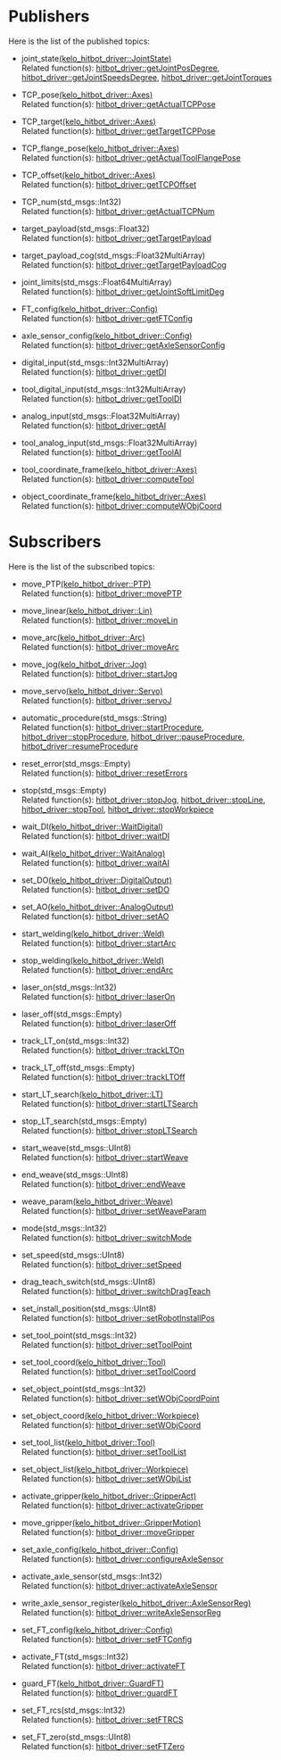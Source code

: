 # Publishers

Here is the list of the published topics:
- joint_state[(kelo_hitbot_driver::JointState)](msg/JointState.msg)  
Related function(s): [hitbot_driver::getJointPosDegree](include/kelo_hitbot_driver/HitbotDriver.h?plain=1#L389-L390), [hitbot_driver::getJointSpeedsDegree](include/kelo_hitbot_driver/HitbotDriver.h?plain=1#L395-L396), [hitbot_driver::getJointTorques](include/kelo_hitbot_driver/HitbotDriver.h?plain=1#L427-L428)

- TCP_pose[(kelo_hitbot_driver::Axes)](msg/Axes.msg)  
Related function(s): [hitbot_driver::getActualTCPPose](include/kelo_hitbot_driver/HitbotDriver.h?plain=1#L401-L404)

- TCP_target[(kelo_hitbot_driver::Axes)](msg/Axes.msg)  
Related function(s): [hitbot_driver::getTargetTCPPose](include/kelo_hitbot_driver/HitbotDriver.h?plain=1#L437-L440)

- TCP_flange_pose[(kelo_hitbot_driver::Axes)](msg/Axes.msg)  
Related function(s): [hitbot_driver::getActualToolFlangePose](include/kelo_hitbot_driver/HitbotDriver.h?plain=1#L409-L412)

- TCP_offset[(kelo_hitbot_driver::Axes)](msg/Axes.msg)  
Related function(s): [hitbot_driver::getTCPOffset](include/kelo_hitbot_driver/HitbotDriver.h?plain=1#L442-L445)

- TCP_num(std_msgs::Int32)  
Related function(s): [hitbot_driver::getActualTCPNum](include/kelo_hitbot_driver/HitbotDriver.h?plain=1#L406-L407)

- target_payload(std_msgs::Float32)  
Related function(s): [hitbot_driver::getTargetPayload](include/kelo_hitbot_driver/HitbotDriver.h?plain=1#L430-L431)

- target_payload_cog(std_msgs::Float32MultiArray)  
Related function(s): [hitbot_driver::getTargetPayloadCog](include/kelo_hitbot_driver/HitbotDriver.h?plain=1#L433-L435)

- joint_limits(std_msgs::Float64MultiArray)  
Related function(s): [hitbot_driver::getJointSoftLimitDeg](include/kelo_hitbot_driver/HitbotDriver.h?plain=1#L447-L448)

- FT_config[(kelo_hitbot_driver::Config)](msg/Config.msg)  
Related function(s): [hitbot_driver::getFTConfig](include/kelo_hitbot_driver/HitbotDriver.h?plain=1#L361-L368)

- axle_sensor_config[(kelo_hitbot_driver::Config)](msg/Config.msg)  
Related function(s): [hitbot_driver::getAxleSensorConfig](include/kelo_hitbot_driver/HitbotDriver.h?plain=1#L332-L339)

- digital_input(std_msgs::Int32MultiArray)  
Related function(s): [hitbot_driver::getDI](include/kelo_hitbot_driver/HitbotDriver.h?plain=1#L123-L125)

- tool_digital_input(std_msgs::Int32MultiArray)  
Related function(s): [hitbot_driver::getToolDI](include/kelo_hitbot_driver/HitbotDriver.h?plain=1#L142-L144)

- analog_input(std_msgs::Float32MultiArray)  
Related function(s): [hitbot_driver::getAI](include/kelo_hitbot_driver/HitbotDriver.h?plain=1#L132-L134)

- tool_analog_input(std_msgs::Float32MultiArray)  
Related function(s): [hitbot_driver::getToolAI](include/kelo_hitbot_driver/HitbotDriver.h?plain=1#L151-L153)

- tool_coordinate_frame[(kelo_hitbot_driver::Axes)](msg/Axes.msg)  
Related function(s): [hitbot_driver::computeTool](include/kelo_hitbot_driver/HitbotDriver.h?plain=1#L219-L222)

- object_coordinate_frame[(kelo_hitbot_driver::Axes)](msg/Axes.msg)  
Related function(s): [hitbot_driver::computeWObjCoord](include/kelo_hitbot_driver/HitbotDriver.h?plain=1#L235-L238)


# Subscribers

Here is the list of the subscribed topics:
- move_PTP[(kelo_hitbot_driver::PTP)](msg/PTP.msg)  
Related function(s): [hitbot_driver::movePTP](include/kelo_hitbot_driver/HitbotDriver.h?plain=1#L27-L40)

- move_linear[(kelo_hitbot_driver::Lin)](msg/Lin.msg)  
Related function(s): [hitbot_driver::moveLin](include/kelo_hitbot_driver/HitbotDriver.h?plain=1#L57-L70)

- move_arc[(kelo_hitbot_driver::Arc)](msg/Arc.msg)  
Related function(s): [hitbot_driver::moveArc](include/kelo_hitbot_driver/HitbotDriver.h?plain=1#L42-L55)

- move_jog[(kelo_hitbot_driver::Jog)](msg/Jog.msg)  
Related function(s): [hitbot_driver::startJog](include/kelo_hitbot_driver/HitbotDriver.h?plain=1#L72-L79)

- move_servo[(kelo_hitbot_driver::Servo)](msg/Servo.msg)  
Related function(s): [hitbot_driver::servoJ](include/kelo_hitbot_driver/HitbotDriver.h?plain=1#L81-L88)

- automatic_procedure(std_msgs::String)  
Related function(s): [hitbot_driver::startProcedure](include/kelo_hitbot_driver/HitbotDriver.h?plain=1#L90-L91), [hitbot_driver::stopProcedure](include/kelo_hitbot_driver/HitbotDriver.h?plain=1#L93-L94), [hitbot_driver::pauseProcedure](include/kelo_hitbot_driver/HitbotDriver.h?plain=1#L96-L97), [hitbot_driver::resumeProcedure](include/kelo_hitbot_driver/HitbotDriver.h?plain=1#L99-L100)

- reset_error(std_msgs::Empty)  
Related function(s): [hitbot_driver::resetErrors](include/kelo_hitbot_driver/HitbotDriver.h?plain=1#L102-L103)

- stop(std_msgs::Empty)  
Related function(s): [hitbot_driver::stopJog](include/kelo_hitbot_driver/HitbotDriver.h?plain=1#L105-L106), [hitbot_driver::stopLine](include/kelo_hitbot_driver/HitbotDriver.h?plain=1#L108-L109), [hitbot_driver::stopTool](include/kelo_hitbot_driver/HitbotDriver.h?plain=1#L111-L112), [hitbot_driver::stopWorkpiece](include/kelo_hitbot_driver/HitbotDriver.h?plain=1#L114-L115)

- wait_DI[(kelo_hitbot_driver::WaitDigital)](msg/WaitDigital.msg)  
Related function(s): [hitbot_driver::waitDI](include/kelo_hitbot_driver/HitbotDriver.h?plain=1#L155-L160)

- wait_AI[(kelo_hitbot_driver::WaitAnalog)](msg/WaitAnalog.msg)  
Related function(s): [hitbot_driver::waitAI](include/kelo_hitbot_driver/HitbotDriver.h?plain=1#L162-L167)

- set_DO[(kelo_hitbot_driver::DigitalOutput)](msg/DigitalOutput.msg)  
Related function(s): [hitbot_driver::setDO](include/kelo_hitbot_driver/HitbotDriver.h?plain=1#L117-L121)

- set_AO[(kelo_hitbot_driver::AnalogOutput)](msg/AnalogOutput.msg)  
Related function(s): [hitbot_driver::setAO](include/kelo_hitbot_driver/HitbotDriver.h?plain=1#L127-L130)

- start_welding[(kelo_hitbot_driver::Weld)](msg/Weld.msg)  
Related function(s): [hitbot_driver::startArc](include/kelo_hitbot_driver/HitbotDriver.h?plain=1#L257-L260)

- stop_welding[(kelo_hitbot_driver::Weld)](msg/Weld.msg)  
Related function(s): [hitbot_driver::endArc](include/kelo_hitbot_driver/HitbotDriver.h?plain=1#L262-L265)

- laser_on(std_msgs::Int32)  
Related function(s): [hitbot_driver::laserOn](include/kelo_hitbot_driver/HitbotDriver.h?plain=1#L267-L269)

- laser_off(std_msgs::Empty)  
Related function(s): [hitbot_driver::laserOff](include/kelo_hitbot_driver/HitbotDriver.h?plain=1#L271-L272)

- track_LT_on(std_msgs::Int32)  
Related function(s): [hitbot_driver::trackLTOn](include/kelo_hitbot_driver/HitbotDriver.h?plain=1#L274-L275)

- track_LT_off(std_msgs::Empty)  
Related function(s): [hitbot_driver::trackLTOff](include/kelo_hitbot_driver/HitbotDriver.h?plain=1#L277-L278)

- start_LT_search[(kelo_hitbot_driver::LT)](msg/LT.msg)  
Related function(s): [hitbot_driver::startLTSearch](include/kelo_hitbot_driver/HitbotDriver.h?plain=1#L280-L285)

- stop_LT_search(std_msgs::Empty)  
Related function(s): [hitbot_driver::stopLTSearch](include/kelo_hitbot_driver/HitbotDriver.h?plain=1#L287-L288)

- start_weave(std_msgs::UInt8)  
Related function(s): [hitbot_driver::startWeave](include/kelo_hitbot_driver/HitbotDriver.h?plain=1#L299-L301)

- end_weave(std_msgs::UInt8)  
Related function(s): [hitbot_driver::endWeave](include/kelo_hitbot_driver/HitbotDriver.h?plain=1#L303-L305)

- weave_param[(kelo_hitbot_driver::Weave)](msg/Weave.msg)  
Related function(s): [hitbot_driver::setWeaveParam](include/kelo_hitbot_driver/HitbotDriver.h?plain=1#L290-L297)

- mode(std_msgs::Int32)  
Related function(s): [hitbot_driver::switchMode](include/kelo_hitbot_driver/HitbotDriver.h?plain=1#L187-L189)

- set_speed(std_msgs::UInt8)  
Related function(s): [hitbot_driver::setSpeed](include/kelo_hitbot_driver/HitbotDriver.h?plain=1#L191-L193)

- drag_teach_switch(std_msgs::UInt8)  
Related function(s): [hitbot_driver::switchDragTeach](include/kelo_hitbot_driver/HitbotDriver.h?plain=1#L195-L197)

- set_install_position(std_msgs::UInt8)  
Related function(s): [hitbot_driver::setRobotInstallPos](include/kelo_hitbot_driver/HitbotDriver.h?plain=1#L199-L201)

- set_tool_point(std_msgs::Int32)  
Related function(s): [hitbot_driver::setToolPoint](include/kelo_hitbot_driver/HitbotDriver.h?plain=1#L215-L217)

- set_tool_coord[(kelo_hitbot_driver::Tool)](msg/Tool.msg)  
Related function(s): [hitbot_driver::setToolCoord](include/kelo_hitbot_driver/HitbotDriver.h?plain=1#L224-L229)

- set_object_point(std_msgs::Int32)  
Related function(s): [hitbot_driver::setWObjCoordPoint](include/kelo_hitbot_driver/HitbotDriver.h?plain=1#L231-L233)

- set_object_coord[(kelo_hitbot_driver::Workpiece)](msg/Workpiece.msg)  
Related function(s): [hitbot_driver::setWObjCoord](include/kelo_hitbot_driver/HitbotDriver.h?plain=1#L240-L243)

- set_tool_list[(kelo_hitbot_driver::Tool)](msg/Tool.msg)  
Related function(s): [hitbot_driver::setToolList](include/kelo_hitbot_driver/HitbotDriver.h?plain=1#L245-L250)

- set_object_list[(kelo_hitbot_driver::Workpiece)](msg/Workpiece.msg)  
Related function(s): [hitbot_driver::setWObjList](include/kelo_hitbot_driver/HitbotDriver.h?plain=1#L252-L255)

- activate_gripper[(kelo_hitbot_driver::GripperAct)](msg/GripperAct.msg)  
Related function(s): [hitbot_driver::activateGripper](include/kelo_hitbot_driver/HitbotDriver.h?plain=1#L307-L310)

- move_gripper[(kelo_hitbot_driver::GripperMotion)](msg/GripperMotion.msg)  
Related function(s): [hitbot_driver::moveGripper](include/kelo_hitbot_driver/HitbotDriver.h?plain=1#L312-L318)

- set_axle_config[(kelo_hitbot_driver::Config)](msg/Config.msg)  
Related function(s): [hitbot_driver::configureAxleSensor](include/kelo_hitbot_driver/HitbotDriver.h?plain=1#L324-L330)

- activate_axle_sensor(std_msgs::Int32)  
Related function(s): [hitbot_driver::activateAxleSensor](include/kelo_hitbot_driver/HitbotDriver.h?plain=1#L341-L343)

- write_axle_sensor_register[(kelo_hitbot_driver::AxleSensorReg)](msg/AxleSensorReg.msg)  
Related function(s): [hitbot_driver::writeAxleSensorReg](include/kelo_hitbot_driver/HitbotDriver.h?plain=1#L345-L351)

- set_FT_config[(kelo_hitbot_driver::Config)](msg/Config.msg)  
Related function(s): [hitbot_driver::setFTConfig](include/kelo_hitbot_driver/HitbotDriver.h?plain=1#L353-L359)

- activate_FT(std_msgs::Int32)  
Related function(s): [hitbot_driver::activateFT](include/kelo_hitbot_driver/HitbotDriver.h?plain=1#L370-L372)

- guard_FT[(kelo_hitbot_driver::GuardFT)](msg/GuardFT.msg)  
Related function(s): [hitbot_driver::guardFT](include/kelo_hitbot_driver/HitbotDriver.h?plain=1#L374-L379)

- set_FT_rcs(std_msgs::Int32)  
Related function(s): [hitbot_driver::setFTRCS](include/kelo_hitbot_driver/HitbotDriver.h?plain=1#L381-L383)

- set_FT_zero(std_msgs::UInt8)  
Related function(s): [hitbot_driver::setFTZero](include/kelo_hitbot_driver/HitbotDriver.h?plain=1#L385-L387)

